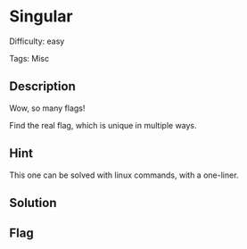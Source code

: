 Singular
=============

Difficulty: easy

Tags: Misc

Description
-------------
Wow, so many flags!

Find the real flag, which is unique in multiple ways.


Hint
-------------
This one can be solved with linux commands, with a one-liner.


Solution
-------------


Flag
-------------
